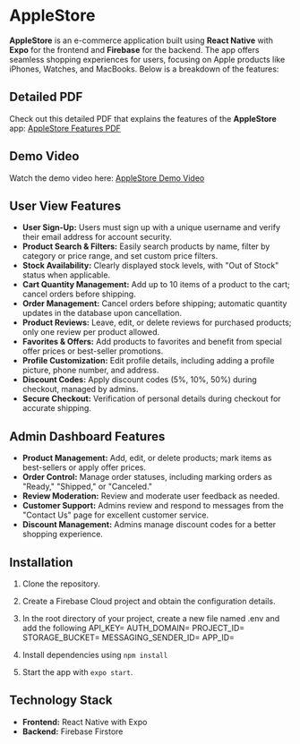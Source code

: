 # AppleStore

**AppleStore** is an e-commerce application built using **React Native** with **Expo** for the frontend and **Firebase** for the backend. The app offers seamless shopping experiences for users, focusing on Apple products like iPhones, Watches, and MacBooks. Below is a breakdown of the features:

## Detailed PDF

Check out this detailed PDF that explains the features of the **AppleStore** app: [AppleStore Features PDF](https://eu.docs.wps.com/module/common/loadPlatform/?sid=sIJPcsqyTAtvw8LcG&v=v2)

## Demo Video

Watch the demo video here: [AppleStore Demo Video](https://drive.google.com/file/d/1e5UqYlzItr76iczMyUPsqmp8Sp0sD1u6/view)

## User View Features

- **User Sign-Up:** Users must sign up with a unique username and verify their email address for account security.
- **Product Search & Filters:** Easily search products by name, filter by category or price range, and set custom price filters.
- **Stock Availability:** Clearly displayed stock levels, with "Out of Stock" status when applicable.
- **Cart Quantity Management:** Add up to 10 items of a product to the cart; cancel orders before shipping.
- **Order Management:** Cancel orders before shipping; automatic quantity updates in the database upon cancellation.
- **Product Reviews:** Leave, edit, or delete reviews for purchased products; only one review per product allowed.
- **Favorites & Offers:** Add products to favorites and benefit from special offer prices or best-seller promotions.
- **Profile Customization:** Edit profile details, including adding a profile picture, phone number, and address.
- **Discount Codes:** Apply discount codes (5%, 10%, 50%) during checkout, managed by admins.
- **Secure Checkout:** Verification of personal details during checkout for accurate shipping.

## Admin Dashboard Features

- **Product Management:** Add, edit, or delete products; mark items as best-sellers or apply offer prices.
- **Order Control:** Manage order statuses, including marking orders as "Ready," "Shipped," or "Canceled."
- **Review Moderation:** Review and moderate user feedback as needed.
- **Customer Support:** Admins review and respond to messages from the "Contact Us" page for excellent customer service.
- **Discount Management:** Admins manage discount codes for a better shopping experience.

## Installation

1. Clone the repository.
2. Create a Firebase Cloud project and obtain the configuration details.
3. In the root directory of your project, create a new file named .env and add the following
     API_KEY=<Your API Key>
     AUTH_DOMAIN=<Your Auth Domain>
     PROJECT_ID=<Your Project ID>
     STORAGE_BUCKET=<Your Storage Bucket>
     MESSAGING_SENDER_ID=<Your Messaging Sender ID>
     APP_ID=<Your App ID>

4. Install dependencies using `npm install`
5. Start the app with `expo start`.

## Technology Stack

- **Frontend:** React Native with Expo
- **Backend:** Firebase Firstore
